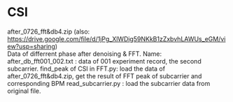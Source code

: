 # CSI
after_0726_fft&db4.zip (also: https://drive.google.com/file/d/1jPg_XlWDig59NKkB1zZxbvhLAWUs_eGM/view?usp=sharing)      
Data of differrent phase after denoising & FFT. Name: after_db_fft001_002.txt : data of 001 experiment record, the second subcarrier. 
find_peak of CSI in FFT.py: load the data of after_0726_fft&db4.zip, get the result of FFT peak of subcarrier and corresponding BPM
read_subcarrier.py : load the subcarrier data from original file.
